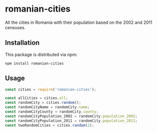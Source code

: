 # romanian-cities

All the cities in Romania with their population based on the 2002 and 2011 censuses.

## Installation

This package is distributed via npm:

```
npm install romanian-cities
```

## Usage

```javascript
const cities = require('romanian-cities');

const allCities = cities.all;
const randomCity = cities.random();
const randomCityName = randomCity.name;
const randomCityCounty = randomCity.county;
const randomCityPopulation_2002 = randomCity.population_2002;
const randomCityPopulation_2011 = randomCity.population_2011;
const twoRandomCities = cities.random(2);
```
